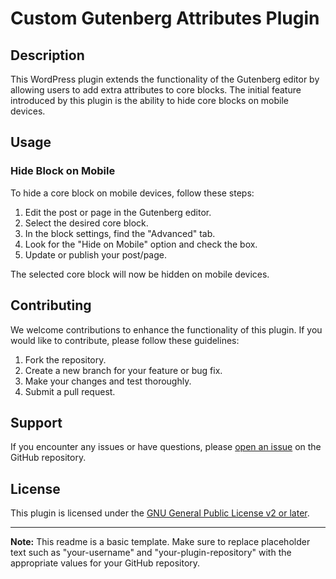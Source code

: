 # Custom Gutenberg Attributes Plugin

## Description

This WordPress plugin extends the functionality of the Gutenberg editor by allowing users to add extra attributes to core blocks. The initial feature introduced by this plugin is the ability to hide core blocks on mobile devices.

## Usage

### Hide Block on Mobile

To hide a core block on mobile devices, follow these steps:

1. Edit the post or page in the Gutenberg editor.
2. Select the desired core block.
3. In the block settings, find the "Advanced" tab.
4. Look for the "Hide on Mobile" option and check the box.
5. Update or publish your post/page.

The selected core block will now be hidden on mobile devices.

## Contributing

We welcome contributions to enhance the functionality of this plugin. If you would like to contribute, please follow these guidelines:

1. Fork the repository.
2. Create a new branch for your feature or bug fix.
3. Make your changes and test thoroughly.
4. Submit a pull request.

## Support

If you encounter any issues or have questions, please [open an issue](https://github.com/your-username/your-plugin-repository/issues) on the GitHub repository.

## License

This plugin is licensed under the [GNU General Public License v2 or later](LICENSE.txt).

---

**Note:** This readme is a basic template. Make sure to replace placeholder text such as "your-username" and "your-plugin-repository" with the appropriate values for your GitHub repository.
